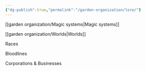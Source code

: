 ```yaml
---
{"dg-publish":true,"permalink":"/garden-organization/lore/"}
---
```



[[garden organization/Magic systems\|Magic systems]] 

[[garden organization/Worlds\|Worlds]]

Races

Bloodlines

Corporations & Businesses